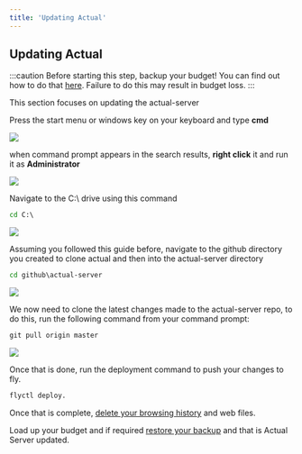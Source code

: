 ```yaml
---
title: 'Updating Actual'
---
```


## Updating Actual

:::caution Before starting this step, backup your budget! You can find out how to do that [here](#exporting-data-from-actual).
Failure to do this may result in budget loss.
:::

This section focuses on updating the actual-server

Press the start menu or windows key on your keyboard and type **cmd**

![](/img/fly/windows-start-1.png)

when command prompt appears in the search results, **right click** it and run it as **Administrator**

![](/img/fly/windows-start-2.png)

Navigate to the C:\ drive using this command

```cmd
cd C:\
```

![](/img/fly/cmd-1.png)

Assuming you followed this guide before, navigate to the github directory you created to clone
actual and then into the actual-server directory

```cmd
cd github\actual-server
```

![](/img/fly/cmd-26.png)

We now need to clone the latest changes made to the actual-server repo, to do this, run the
following command from your command prompt:

```cmd
git pull origin master
```

![](/img/fly/cmd-25.png)

Once that is done, run the deployment command to push your changes to fly.

```cmd
flyctl deploy.
```

Once that is complete, [delete your browsing history](https://www.howtogeek.com/304218/how-to-clear-your-history-in-any-browser/)
and web files.

Load up your budget and if required [restore your backup](#importing-data-into-actual) and that is
Actual Server updated.
